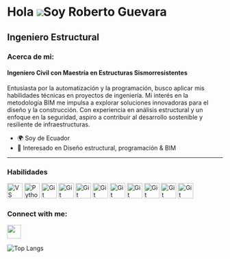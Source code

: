 Hola ![](https://user-images.githubusercontent.com/18350557/176309783-0785949b-9127-417c-8b55-ab5a4333674e.gif)Soy Roberto Guevara
===

Ingeniero Estructural
---
### Acerca de mi:
#### Ingeniero Civil con Maestría en Estructuras Sismorresistentes

Entusiasta por la automatización y la programación, busco aplicar mis habilidades técnicas en proyectos de ingeniería. Mi interés en la metodología BIM me impulsa a explorar soluciones innovadoras para el diseño y la construcción. Con experiencia en análisis estructural y un enfoque en la seguridad, aspiro a contribuir al desarrollo sostenible y resiliente de infraestructuras.


* 🌍  Soy de Ecuador
* 🧠  Interesado en Diseño estructural, programación & BIM

---
### Habilidades

<p align="left">
<a href="https://code.visualstudio.com/" target="_blank" rel="noreferrer"><img src="https://raw.githubusercontent.com/danielcranney/readme-generator/main/public/icons/skills/visualstudiocode.svg" width="36" height="36" alt="VS Code" /></a>
<a href="https://www.python.org/" target="_blank" rel="noreferrer"><img src="https://raw.githubusercontent.com/danielcranney/readme-generator/main/public/icons/skills/python-colored.svg" width="36" height="36" alt="Python" /></a>
<a href="https://git-scm.com/" target="_blank" rel="noreferrer"><img src="https://raw.githubusercontent.com/danielcranney/readme-generator/main/public/icons/skills/git-colored.svg" width="36" height="36" alt="Git" /></a>
<a href="https://jupyter.org" target="_blank" rel="noreferrer"><img src="https://upload.wikimedia.org/wikipedia/commons/3/38/Jupyter_logo.svg" width="36" height="36" alt="Git" /></a>
<img src="etabslogo.png" width="36" height="36" alt="Git">
<img src="sap2000_icon.png" width="36" height="36" alt="Git">
<img src="safe_icon.png" width="36" height="36" alt="Git">
<img src="revit_icon.svg" width="36" height="36" alt="Git">
<img src="autocad_icon.png" width="36" height="36" alt="Git">
<img src="word_icon.png" width="36" height="36" alt="Git">
<img src="excel_icon.png" width="36" height="36" alt="Git">
</p>

### Connect with me:
<p align="left"> <a href="https://www.linkedin.com/in/roberto-guevara-valenzuela-53234b207" target="_blank" rel="noreferrer"> <picture> <source media="(prefers-color-scheme: dark)" srcset="https://raw.githubusercontent.com/danielcranney/readme-generator/main/public/icons/socials/linkedin-dark.svg" /> <source media="(prefers-color-scheme: light)" srcset="https://raw.githubusercontent.com/danielcranney/readme-generator/main/public/icons/socials/linkedin.svg" /> <img src="https://raw.githubusercontent.com/danielcranney/readme-generator/main/public/icons/socials/linkedin.svg" width="32" height="32" /> </picture> </a></p>

![Top Langs](https://github-readme-stats.vercel.app/api/top-langs/?username=robertguevara&layout=donut-vertical&theme=dark)
